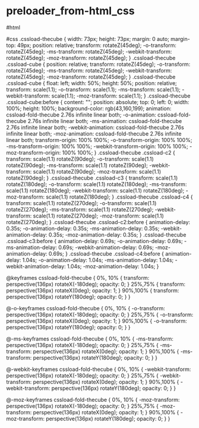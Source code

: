 # preloader_from-html_css
#html
<div class="cssload-thecube">
	<div class="cssload-cube cssload-c1"></div>
	<div class="cssload-cube cssload-c2"></div>
	<div class="cssload-cube cssload-c4"></div>
	<div class="cssload-cube cssload-c3"></div>
</div>




#css
.cssload-thecube {
	width: 73px;
	height: 73px;
	margin: 0 auto;
	margin-top: 49px;
	position: relative;
	transform: rotateZ(45deg);
		-o-transform: rotateZ(45deg);
		-ms-transform: rotateZ(45deg);
		-webkit-transform: rotateZ(45deg);
		-moz-transform: rotateZ(45deg);
}
.cssload-thecube .cssload-cube {
	position: relative;
	transform: rotateZ(45deg);
		-o-transform: rotateZ(45deg);
		-ms-transform: rotateZ(45deg);
		-webkit-transform: rotateZ(45deg);
		-moz-transform: rotateZ(45deg);
}
.cssload-thecube .cssload-cube {
	float: left;
	width: 50%;
	height: 50%;
	position: relative;
	transform: scale(1.1);
		-o-transform: scale(1.1);
		-ms-transform: scale(1.1);
		-webkit-transform: scale(1.1);
		-moz-transform: scale(1.1);
}
.cssload-thecube .cssload-cube:before {
	content: "";
	position: absolute;
	top: 0;
	left: 0;
	width: 100%;
	height: 100%;
	background-color: rgb(43,160,199);
	animation: cssload-fold-thecube 2.76s infinite linear both;
		-o-animation: cssload-fold-thecube 2.76s infinite linear both;
		-ms-animation: cssload-fold-thecube 2.76s infinite linear both;
		-webkit-animation: cssload-fold-thecube 2.76s infinite linear both;
		-moz-animation: cssload-fold-thecube 2.76s infinite linear both;
	transform-origin: 100% 100%;
		-o-transform-origin: 100% 100%;
		-ms-transform-origin: 100% 100%;
		-webkit-transform-origin: 100% 100%;
		-moz-transform-origin: 100% 100%;
}
.cssload-thecube .cssload-c2 {
	transform: scale(1.1) rotateZ(90deg);
		-o-transform: scale(1.1) rotateZ(90deg);
		-ms-transform: scale(1.1) rotateZ(90deg);
		-webkit-transform: scale(1.1) rotateZ(90deg);
		-moz-transform: scale(1.1) rotateZ(90deg);
}
.cssload-thecube .cssload-c3 {
	transform: scale(1.1) rotateZ(180deg);
		-o-transform: scale(1.1) rotateZ(180deg);
		-ms-transform: scale(1.1) rotateZ(180deg);
		-webkit-transform: scale(1.1) rotateZ(180deg);
		-moz-transform: scale(1.1) rotateZ(180deg);
}
.cssload-thecube .cssload-c4 {
	transform: scale(1.1) rotateZ(270deg);
		-o-transform: scale(1.1) rotateZ(270deg);
		-ms-transform: scale(1.1) rotateZ(270deg);
		-webkit-transform: scale(1.1) rotateZ(270deg);
		-moz-transform: scale(1.1) rotateZ(270deg);
}
.cssload-thecube .cssload-c2:before {
	animation-delay: 0.35s;
		-o-animation-delay: 0.35s;
		-ms-animation-delay: 0.35s;
		-webkit-animation-delay: 0.35s;
		-moz-animation-delay: 0.35s;
}
.cssload-thecube .cssload-c3:before {
	animation-delay: 0.69s;
		-o-animation-delay: 0.69s;
		-ms-animation-delay: 0.69s;
		-webkit-animation-delay: 0.69s;
		-moz-animation-delay: 0.69s;
}
.cssload-thecube .cssload-c4:before {
	animation-delay: 1.04s;
		-o-animation-delay: 1.04s;
		-ms-animation-delay: 1.04s;
		-webkit-animation-delay: 1.04s;
		-moz-animation-delay: 1.04s;
}



@keyframes cssload-fold-thecube {
	0%, 10% {
		transform: perspective(136px) rotateX(-180deg);
		opacity: 0;
	}
	25%,75% {
		transform: perspective(136px) rotateX(0deg);
		opacity: 1;
	}
	90%,100% {
		transform: perspective(136px) rotateY(180deg);
		opacity: 0;
	}
}

@-o-keyframes cssload-fold-thecube {
	0%, 10% {
		-o-transform: perspective(136px) rotateX(-180deg);
		opacity: 0;
	}
	25%,75% {
		-o-transform: perspective(136px) rotateX(0deg);
		opacity: 1;
	}
	90%,100% {
		-o-transform: perspective(136px) rotateY(180deg);
		opacity: 0;
	}
}

@-ms-keyframes cssload-fold-thecube {
	0%, 10% {
		-ms-transform: perspective(136px) rotateX(-180deg);
		opacity: 0;
	}
	25%,75% {
		-ms-transform: perspective(136px) rotateX(0deg);
		opacity: 1;
	}
	90%,100% {
		-ms-transform: perspective(136px) rotateY(180deg);
		opacity: 0;
	}
}

@-webkit-keyframes cssload-fold-thecube {
	0%, 10% {
		-webkit-transform: perspective(136px) rotateX(-180deg);
		opacity: 0;
	}
	25%,75% {
		-webkit-transform: perspective(136px) rotateX(0deg);
		opacity: 1;
	}
	90%,100% {
		-webkit-transform: perspective(136px) rotateY(180deg);
		opacity: 0;
	}
}

@-moz-keyframes cssload-fold-thecube {
	0%, 10% {
		-moz-transform: perspective(136px) rotateX(-180deg);
		opacity: 0;
	}
	25%,75% {
		-moz-transform: perspective(136px) rotateX(0deg);
		opacity: 1;
	}
	90%,100% {
		-moz-transform: perspective(136px) rotateY(180deg);
		opacity: 0;
	}
}
